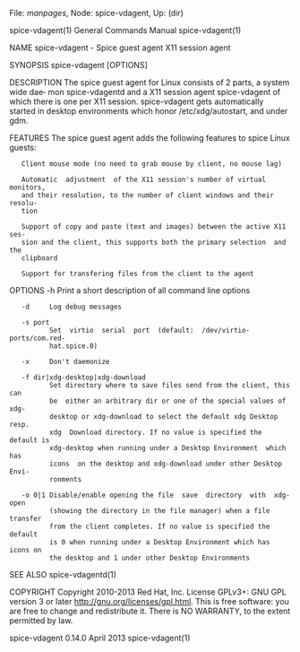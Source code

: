 File: *manpages*,  Node: spice-vdagent,  Up: (dir)

spice-vdagent(1)            General Commands Manual           spice-vdagent(1)



NAME
       spice-vdagent - Spice guest agent X11 session agent

SYNOPSIS
       spice-vdagent [OPTIONS]

DESCRIPTION
       The spice guest agent for Linux consists of 2 parts, a system wide dae‐
       mon spice-vdagentd and a X11 session agent spice-vdagent of which there
       is one per X11 session.
       spice-vdagent  gets automatically started in desktop environments which
       honor /etc/xdg/autostart, and under gdm.

FEATURES
       The spice guest agent  adds  the  following  features  to  spice  Linux
       guests:

       Client mouse mode (no need to grab mouse by client, no mouse lag)

       Automatic  adjustment  of the X11 session's number of virtual monitors,
       and their resolution, to the number of client windows and their resolu‐
       tion

       Support of copy and paste (text and images) between the active X11 ses‐
       sion and the client, this supports both the primary selection  and  the
       clipboard

       Support for transfering files from the client to the agent

OPTIONS
       -h     Print a short description of all command line options

       -d     Log debug messages

       -s port
              Set  virtio  serial  port  (default:  /dev/virtio-ports/com.red‐
              hat.spice.0)

       -x     Don't daemonize

       -f dir|xdg-desktop|xdg-download
              Set directory where to save files send from the client, this can
              be  either an arbitrary dir or one of the special values of xdg-
              desktop or xdg-download to select the default xdg Desktop  resp.
              xdg  Download directory. If no value is specified the default is
              xdg-desktop when running under a Desktop Environment  which  has
              icons  on the desktop and xdg-download under other Desktop Envi‐
              ronments

       -o 0|1 Disable/enable opening the file  save  directory  with  xdg-open
              (showing the directory in the file manager) when a file transfer
              from the client completes. If no value is specified the  default
              is 0 when running under a Desktop Environment which has icons on
              the desktop and 1 under other Desktop Environments

SEE ALSO
       spice-vdagentd(1)

COPYRIGHT
       Copyright 2010-2013 Red Hat, Inc. License GPLv3+: GNU GPL version 3  or
       later <http://gnu.org/licenses/gpl.html>.
       This  is  free  software:  you  are free to change and redistribute it.
       There is NO WARRANTY, to the extent permitted by law.



spice-vdagent 0.14.0              April 2013                  spice-vdagent(1)
